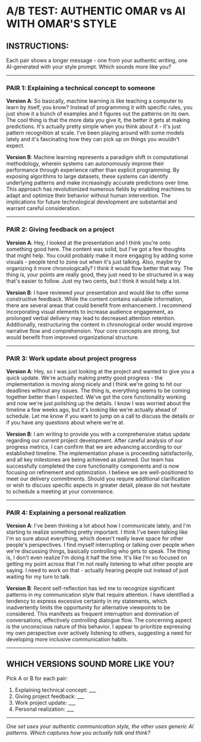 # A/B TEST: AUTHENTIC OMAR vs AI WITH OMAR'S STYLE

## INSTRUCTIONS:
Each pair shows a longer message - one from your authentic writing, one AI-generated with your style prompt. Which sounds more like you?

---

### PAIR 1: Explaining a technical concept to someone

**Version A**:
So basically, machine learning is like teaching a computer to learn by itself, you know? Instead of programming it with specific rules, you just show it a bunch of examples and it figures out the patterns on its own. The cool thing is that the more data you give it, the better it gets at making predictions. It's actually pretty simple when you think about it - it's just pattern recognition at scale. I've been playing around with some models lately and it's fascinating how they can pick up on things you wouldn't expect.

**Version B**:
Machine learning represents a paradigm shift in computational methodology, wherein systems can autonomously improve their performance through experience rather than explicit programming. By exposing algorithms to large datasets, these systems can identify underlying patterns and make increasingly accurate predictions over time. This approach has revolutionized numerous fields by enabling machines to adapt and optimize their behavior without human intervention. The implications for future technological development are substantial and warrant careful consideration.

---

### PAIR 2: Giving feedback on a project

**Version A**:
Hey, I looked at the presentation and I think you're onto something good here. The content was solid, but I've got a few thoughts that might help. You could probably make it more engaging by adding some visuals - people tend to zone out when it's just talking. Also, maybe try organizing it more chronologically? I think it would flow better that way. The thing is, your points are really good, they just need to be structured in a way that's easier to follow. Just my two cents, but I think it would help a lot.

**Version B**:
I have reviewed your presentation and would like to offer some constructive feedback. While the content contains valuable information, there are several areas that could benefit from enhancement. I recommend incorporating visual elements to increase audience engagement, as prolonged verbal delivery may lead to decreased attention retention. Additionally, restructuring the content in chronological order would improve narrative flow and comprehension. Your core concepts are strong, but would benefit from improved organizational structure.

---

### PAIR 3: Work update about project progress

**Version A**:
Hey, so I was just looking at the project and wanted to give you a quick update. We're actually making pretty good progress - the implementation is moving along nicely and I think we're going to hit our deadlines without any issues. The thing is, everything seems to be coming together better than I expected. We've got the core functionality working and now we're just polishing up the details. I know I was worried about the timeline a few weeks ago, but it's looking like we're actually ahead of schedule. Let me know if you want to jump on a call to discuss the details or if you have any questions about where we're at.

**Version B**:
I am writing to provide you with a comprehensive status update regarding our current project development. After careful analysis of our progress metrics, I can confirm that we are advancing according to our established timeline. The implementation phase is proceeding satisfactorily, and all key milestones are being achieved as planned. Our team has successfully completed the core functionality components and is now focusing on refinement and optimization. I believe we are well-positioned to meet our delivery commitments. Should you require additional clarification or wish to discuss specific aspects in greater detail, please do not hesitate to schedule a meeting at your convenience.

---

### PAIR 4: Explaining a personal realization

**Version A**:
I've been thinking a lot about how I communicate lately, and I'm starting to realize something pretty important. I think I've been talking like I'm so sure about everything, which doesn't really leave space for other people's perspectives. I find myself interrupting or talking over people when we're discussing things, basically controlling who gets to speak. The thing is, I don't even realize I'm doing it half the time. It's like I'm so focused on getting my point across that I'm not really listening to what other people are saying. I need to work on that - actually hearing people out instead of just waiting for my turn to talk.

**Version B**:
Recent self-reflection has led me to recognize significant patterns in my communication style that require attention. I have identified a tendency to express excessive certainty in my statements, which inadvertently limits the opportunity for alternative viewpoints to be considered. This manifests as frequent interruption and domination of conversations, effectively controlling dialogue flow. The concerning aspect is the unconscious nature of this behavior. I appear to prioritize expressing my own perspective over actively listening to others, suggesting a need for developing more inclusive communication habits.

---

## WHICH VERSIONS SOUND MORE LIKE YOU?

Pick A or B for each pair:

1. Explaining technical concept: ___
2. Giving project feedback: ___
3. Work project update: ___
4. Personal realization: ___

---

*One set uses your authentic communication style, the other uses generic AI patterns. Which captures how you actually talk and think?*
